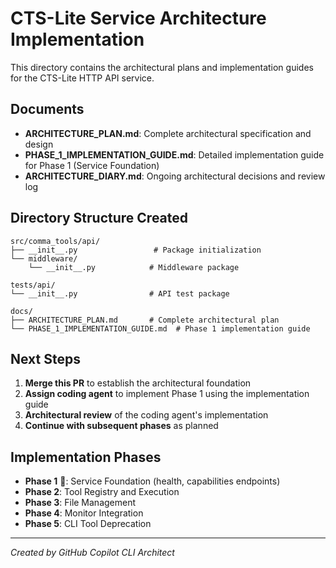 # CTS-Lite Service Architecture Implementation

This directory contains the architectural plans and implementation guides for the CTS-Lite HTTP API service.

## Documents

- **ARCHITECTURE_PLAN.md**: Complete architectural specification and design
- **PHASE_1_IMPLEMENTATION_GUIDE.md**: Detailed implementation guide for Phase 1 (Service Foundation)
- **ARCHITECTURE_DIARY.md**: Ongoing architectural decisions and review log

## Directory Structure Created

```
src/comma_tools/api/
├── __init__.py                 # Package initialization
└── middleware/
    └── __init__.py            # Middleware package

tests/api/
└── __init__.py                # API test package

docs/
├── ARCHITECTURE_PLAN.md       # Complete architectural plan
└── PHASE_1_IMPLEMENTATION_GUIDE.md  # Phase 1 implementation guide
```

## Next Steps

1. **Merge this PR** to establish the architectural foundation
2. **Assign coding agent** to implement Phase 1 using the implementation guide  
3. **Architectural review** of the coding agent's implementation
4. **Continue with subsequent phases** as planned

## Implementation Phases

- **Phase 1** 🎯: Service Foundation (health, capabilities endpoints)
- **Phase 2**: Tool Registry and Execution  
- **Phase 3**: File Management
- **Phase 4**: Monitor Integration
- **Phase 5**: CLI Tool Deprecation

---

*Created by GitHub Copilot CLI Architect*